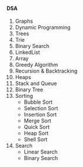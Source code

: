#### DSA
1. Graphs
2. Dynamic Programming
3. Trees
4. Trie
5. Binary Search
6. LinkedList
7. Array
8. Greedy Algorithm
9. Recursion & Backtracking
10. Heaps
11. Stack and Queue
12. Binary Tree
13. Sorting
    - Bubble Sort
    - Selection Sort
    - Insertion Sort
    - Merge Sort
    - Quick Sort
    - Heap Sort
    - Shell Sort
14. Search
    - Linear Search
    - Binary Search